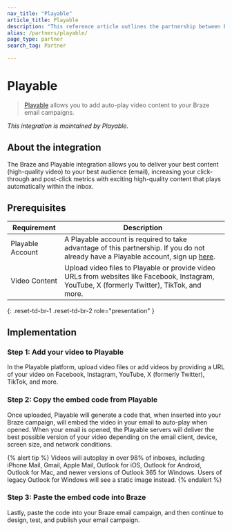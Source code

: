 ```yaml
---
nav_title: "Playable"
article_title: Playable
description: "This reference article outlines the partnership between Braze and Playable, a video platform that allows you to add video content to your Braze email campaigns."
alias: /partners/playable/
page_type: partner
search_tag: Partner

---
```


# Playable

> [Playable][1] allows you to add auto-play video content to your Braze email campaigns.

_This integration is maintained by Playable._

## About the integration

The Braze and Playable integration allows you to deliver your best content (high-quality video) to your best audience (email), increasing your click-through and post-click metrics with exciting high-quality content that plays automatically within the inbox.

## Prerequisites

| Requirement | Description | 
| ----------- | ----------- |
| Playable Account | A Playable account is required to take advantage of this partnership. If you do not already have a Playable account, sign up [here][signup].
Video Content | Upload video files to Playable or provide video URLs from websites like Facebook, Instagram, YouTube, X (formerly Twitter), TikTok, and more. |
{: .reset-td-br-1 .reset-td-br-2 role="presentation" }

## Implementation

### Step 1: Add your video to Playable

In the Playable platform, upload video files or add videos by providing a URL of your video on Facebook, Instagram, YouTube, X (formerly Twitter), TikTok, and more.

### Step 2: Copy the embed code from Playable

Once uploaded, Playable will generate a code that, when inserted into your Braze campaign, will embed the video in your email to auto-play when opened. When your email is opened, the Playable servers will deliver the best possible version of your video depending on the email client, device, screen size, and network conditions.

{% alert tip %}
Videos will autoplay in over 98% of inboxes, including iPhone Mail, Gmail, Apple Mail, Outlook for iOS, Outlook for Android, Outlook for Mac, and newer versions of Outlook 365 for Windows. Users of legacy Outlook for Windows will see a static image instead.
{% endalert %}

### Step 3: Paste the embed code into Braze

Lastly, paste the code into your Braze email campaign, and then continue to design, test, and publish your email campaign.


[1]: https://playable.video
[signup]: https://signup.playable.video